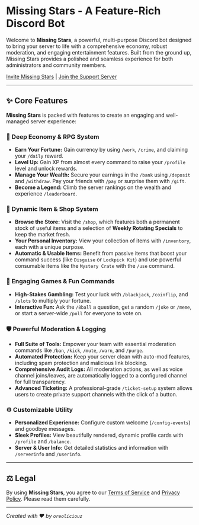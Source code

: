# Missing Stars - A Feature-Rich Discord Bot

Welcome to **Missing Stars**, a powerful, multi-purpose Discord bot designed to bring your server to life with a comprehensive economy, robust moderation, and engaging entertainment features. Built from the ground up, Missing Stars provides a polished and seamless experience for both administrators and community members.

[Invite Missing Stars](https://discord.com/api/oauth2/authorize?client_id=967589433828311080&permissions=8&scope=bot%20applications.commands) | [Join the Support Server](https://discord.gg/asRaJG9zCc)

---

## ✨ Core Features

**Missing Stars** is packed with features to create an engaging and well-managed server experience:

### 💸 Deep Economy & RPG System
*   **Earn Your Fortune:** Gain currency by using `/work`, `/crime`, and claiming your `/daily` reward.
*   **Level Up:** Gain XP from almost every command to raise your `/profile` level and unlock rewards.
*   **Manage Your Wealth:** Secure your earnings in the `/bank` using `/deposit` and `/withdraw`. Pay your friends with `/pay` or surprise them with `/gift`.
*   **Become a Legend:** Climb the server rankings on the wealth and experience `/leaderboard`.

### 🛒 Dynamic Item & Shop System
*   **Browse the Store:** Visit the `/shop`, which features both a permanent stock of useful items and a selection of **Weekly Rotating Specials** to keep the market fresh.
*   **Your Personal Inventory:** View your collection of items with `/inventory`, each with a unique purpose.
*   **Automatic & Usable Items:** Benefit from passive items that boost your command success (like `Disguise` or `Lockpick Kit`) and use powerful consumable items like the `Mystery Crate` with the `/use` command.

### 🎲 Engaging Games & Fun Commands
*   **High-Stakes Gambling:** Test your luck with `/blackjack`, `/coinflip`, and `/slots` to multiply your fortune.
*   **Interactive Fun:** Ask the `/8ball` a question, get a random `/joke` or `/meme`, or start a server-wide `/poll` for everyone to vote on.

### 🛡️ Powerful Moderation & Logging
*   **Full Suite of Tools:** Empower your team with essential moderation commands like `/ban`, `/kick`, `/mute`, `/warn`, and `/purge`.
*   **Automated Protection:** Keep your server clean with auto-mod features, including spam protection and malicious link blocking.
*   **Comprehensive Audit Logs:** All moderation actions, as well as voice channel joins/leaves, are automatically logged to a configured channel for full transparency.
*   **Advanced Ticketing:** A professional-grade `/ticket-setup` system allows users to create private support channels with the click of a button.

### ⚙️ Customizable Utility
*   **Personalized Experience:** Configure custom welcome (`/config-events`) and goodbye messages.
*   **Sleek Profiles:** View beautifully rendered, dynamic profile cards with `/profile` and `/balance`.
*   **Server & User Info:** Get detailed statistics and information with `/serverinfo` and `/userinfo`.

---

## ⚖️ Legal

By using **Missing Stars**, you agree to our [Terms of Service](https://github.com/OreOliciouZ/MSBot/blob/main/ToS.md) and [Privacy Policy](https://github.com/OreOliciouZ/MSBot/blob/main/PP.md). Please read them carefully.

---
*Created with ❤️ by `oreoliciouz`*
